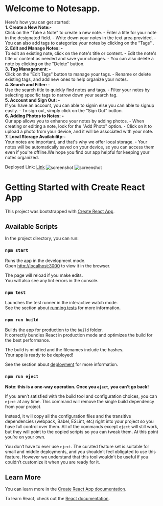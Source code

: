 # Welcome to Notesapp.


<p>

  Here's how you can get started:<br/>
<b>1. Create a New Note:-</b><br/> Click on the "Take a Note" to create a new note. - Enter a title for your note in the designated field. - Write down your notes in the text area provided. - You can also add tags to categorize your notes by clicking on the "Tags" .<br/>
<b>2. Edit and Manage Notes: -</b><br/> To edit an existing note, click on the note's title or content. - Edit the note's title or content as needed and save your changes. - You can also delete a note by clicking on the "Delete" button.<br/>
<b>3. Tag Management: -</b><br/> Click on the "Edit Tags" button to manage your tags. - Rename or delete existing tags, and add new ones to help organize your notes.<br/>
<b>4. Search and Filter: - </b><br/>Use the search title to quickly find notes and tags. - Filter your notes by selecting specific tags to narrow down your search tag.<br/>
<b>5. Account and Sign Out: -</b><br/> If you have an account, you can able to signin else you can able to signup easily. - To sign out, simply click on the "Sign Out" button.<br/>
<b>6. Adding Photos to Notes: - </b><br/>Our app allows you to enhance your notes by adding photos. - When creating or editing a note, look for the "Add Photo" option. - Click on it to upload a photo from your device, and it will be associated with your note.<br/>
<b>7. Local Storage Availability:-</b> <br/>Your notes are important, and that's why we offer local storage. - Your notes will be automatically saved on your device, so you can access them even if you're offline.We hope you find our app helpful for keeping your notes organized.<br/>

</p>


Deployed Link: [Link](https://notesapp-a.web.app/)
<img align="center"  src="https://res.cloudinary.com/druttjvrf/image/upload/v1693065051/Screenshot_24_ae2rdm.png" alt="screenshot" />
<img align="center"  src="https://res.cloudinary.com/druttjvrf/image/upload/v1693065051/Screenshot_25_jehuv1.png" alt="screenshot" />



# Getting Started with Create React App

This project was bootstrapped with [Create React App](https://github.com/facebook/create-react-app).

## Available Scripts

In the project directory, you can run:

### `npm start`

Runs the app in the development mode.\
Open [http://localhost:3000](http://localhost:3000) to view it in the browser.

The page will reload if you make edits.\
You will also see any lint errors in the console.

### `npm test`

Launches the test runner in the interactive watch mode.\
See the section about [running tests](https://facebook.github.io/create-react-app/docs/running-tests) for more information.

### `npm run build`

Builds the app for production to the `build` folder.\
It correctly bundles React in production mode and optimizes the build for the best performance.

The build is minified and the filenames include the hashes.\
Your app is ready to be deployed!

See the section about [deployment](https://facebook.github.io/create-react-app/docs/deployment) for more information.

### `npm run eject`

**Note: this is a one-way operation. Once you `eject`, you can’t go back!**

If you aren’t satisfied with the build tool and configuration choices, you can `eject` at any time. This command will remove the single build dependency from your project.

Instead, it will copy all the configuration files and the transitive dependencies (webpack, Babel, ESLint, etc) right into your project so you have full control over them. All of the commands except `eject` will still work, but they will point to the copied scripts so you can tweak them. At this point you’re on your own.

You don’t have to ever use `eject`. The curated feature set is suitable for small and middle deployments, and you shouldn’t feel obligated to use this feature. However we understand that this tool wouldn’t be useful if you couldn’t customize it when you are ready for it.

## Learn More

You can learn more in the [Create React App documentation](https://facebook.github.io/create-react-app/docs/getting-started).

To learn React, check out the [React documentation](https://reactjs.org/).
